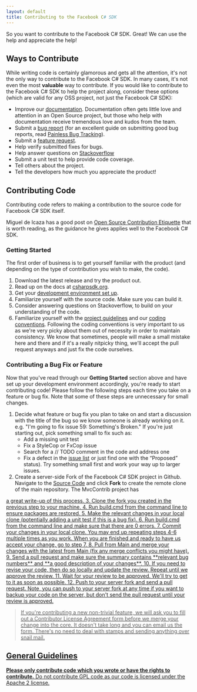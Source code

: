 ```yaml
---
layout: default
title: Contributing to the Facebook C# SDK
---
```


So you want to contribute to the Facebook C# SDK. Great! We can use the help and appreciate the help!

## Ways to Contribute

While writing code is certainly glamorous and gets all the attention, it's not the only way to contribute to the Facebook C# SDK. 
In many cases, it's not even the most **valuable** way to contribute. 
If you would like to contribute to the Facebook C# SDK to help the project along, consider these options 
(which are valid for any OSS project, not just the Facebook C# SDK):

* Improve our [documentation](/docs/contributing-documentation). Documentation often gets little love and attention in an Open Source project, but those who help with documentation receive tremendous love and kudos from the team. 
* Submit a <a title="Facebook C# SDK Issues" href="https://github.com/facebook-csharp-sdk/facebook-csharp-sdk/issues/new">bug report</a> (for an excellent guide on submitting good bug reports, read <a title="Painless Bug Tracking" href="http://www.joelonsoftware.com/articles/fog0000000029.html">Painless Bug Tracking</a>). 
* Submit a <a title="Facebook C# SDK Issues" href="https://github.com/facebook-csharp-sdk/facebook-csharp-sdk/issues/new">feature request</a>. 
* Help verify submitted fixes for bugs. 
* Help answer questions on [Stackoverflow](http://stackoverflow.com/questions/tagged/facebook-c%23-sdk)
* Submit a unit test to help provide code coverage. 
* Tell others about the project. 
* Tell the developers how much you appreciate the product! 

## Contributing Code

Contributing code refers to making a contribution to the source code for Facebook C# SDK itself.

Miguel de Icaza has a good post 
on <a href="http://tirania.org/blog/archive/2010/Dec-31.html">Open Source Contribution Etiquette</a> that is worth reading, 
as the guidance he gives applies well to the Facebook C# SDK.

### Getting Started

The first order of business is to get yourself familiar with the product (and depending on the type of contribution you wish to make, the code).

1. Download the latest release and try the product out. 
2. Read up on the docs at [csharpsdk.org](http://csharpsdk.org). 
3. Get your [development environment set up](/docs/setting-up-the-development-environment)</a>. 
4. Familiarize yourself with the source code. Make sure you can build it. 
5. Consider answering questions on Stackoverflow, to build on your understanding of the code. 
6. Familiarize yourself with the [project guidelines](/docs/project-guidelines) and our [coding conventions](/docs/coding-guidelines). Following the coding conventions is very important to us as we're very picky about them out of necessity in order to maintain consistency. We know that sometimes, people will make a small mistake here and there and if it's a really nitpicky thing, we'll accept the pull request anyways and just fix the code ourselves. 

### Contributing a Bug Fix or Feature

Now that you've read through our **Getting Started** section above and have set up your development environment accordingly, you're ready to start 
contributing code! Please follow the following steps each time you take on a feature or bug fix. 
Note that some of these steps are unnecessary for small changes.

1. Decide what feature or bug fix you plan to take on and start a discussion with the title of the bug so we know someone is already working on it. e.g. "I'm going to fix issue 59: Something's Broken." If you're just starting out, pick something small to fix such as:
    * Add a missing unit test 
    * Fix a StyleCop or FxCop issue 
    * Search for a // TODO comment in the code and address one 
    * Fix a defect in the <a title="Issue List" href="https://github.com/facebook-csharp-sdk/facebook-csharp-sdk/issues?milestone=&sort=updated&state=open">issue list</a> or just find one with the &ldquo;Proposed&rdquo; status). Try something small first and work your way up to larger issues. 
2. Create a server-side Fork of the Facebook C# SDK project in Github.  
Navigate to the <a title="Facebook C# SDK Source Code" href="https://github.com/facebook-csharp-sdk/facebook-csharp-sdk">Source Code</a> and 
click **Fork** to create the remote clone of the main repository. The MvcContrib project has 
<a title="How to contribute to MvcContrib" href="http://mvccontrib.codeplex.com/wikipage?title=HowToContribute&amp;referringTitle=T4MVC_contrib">
a great write-up of this process. 
3. Clone the fork you created in the previous step to your machine. 
4. Run build.cmd from the command line to ensure packages are restored. 
5. Make the relevant changes in your local clone (potentially adding a unit test if this is a bug fix).
6. Run build.cmd from the command line and make sure that there are 0 errors. 
7. Commit your changes in your local clone. You may end up repeating steps 4-6 multiple times as you work. When you are finished and ready to have us accept 
your change, go to step 7. 
8. Pull from Main and merge your changes with the latest from Main (fix any merge conflicts you might have).
9. Send a pull request and make sure the summary contains **relevant bug numbers** and **a good description of your changes**.
10. If you need to revise your code, then do so locally and update the review. Repeat until we approve the review. 
11. Wait for your review to be approved. We'll try to get to it as soon as possible. 
12. Push to your server fork and send a pull request. Note, you can push to your server fork at any 
time if you want to backup your code on the server, but don't send the pull request until your review is approved.
 
> If you're contributing a new non-trivial feature, we will ask you to fill out a Contributor License Agreement 
form before we merge your change into the core. It doesn't take long and you can email us the form. 
There's no need to deal with stamps and sending anything over snail mail.

## General Guidelines

**Please only contribute code which you wrote or have the rights to contribute.** Do not contribute GPL code as our code is licensed under the Apache 2 license.